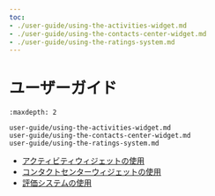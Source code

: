 ```yaml
---
toc:
- ./user-guide/using-the-activities-widget.md
- ./user-guide/using-the-contacts-center-widget.md
- ./user-guide/using-the-ratings-system.md
---
```

# ユーザーガイド

```{toctree}
:maxdepth: 2

user-guide/using-the-activities-widget.md
user-guide/using-the-contacts-center-widget.md
user-guide/using-the-ratings-system.md
```

* [アクティビティウィジェットの使用](./user-guide/using-the-activities-widget.md)
* [コンタクトセンターウィジェットの使用](./user-guide/using-the-contacts-center-widget.md)
* [評価システムの使用](./user-guide/using-the-ratings-system.md)